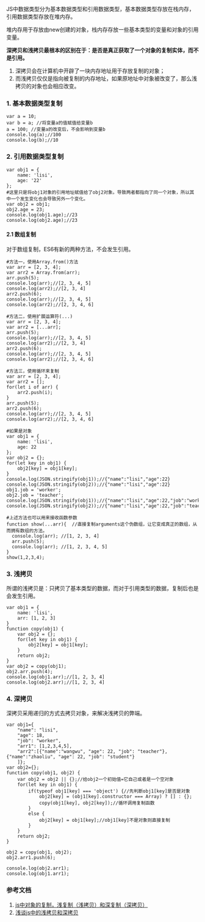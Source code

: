JS中数据类型分为基本数据类型和引用数据类型，基本数据类型存放在栈内存，引用数据类型存放在堆内存。

堆内存用于存放由new创建的对象，栈内存存放一些基本类型的变量和对象的引用变量。

**深拷贝和浅拷贝最根本的区别在于：是否是真正获取了一个对象的复制实体，而不是引用。**

1. 深拷贝会在计算机中开辟了一块内存地址用于存放复制的对象；
2. 而浅拷贝仅仅是指向被复制的内存地址，如果原地址中对象被改变了，那么浅拷贝的对象也会相应改变。

### 1. 基本数据类型复制
```
var a = 10;
var b = a; //将变量a的值赋值给变量b
a = 100; //变量a的改变后，不会影响到变量b
console.log(a);//100
console.log(b);//10
```

### 2. 引用数据类型复制
```
var obj1 = {
	name: 'lisi',
	age: '22'
};
#这里只是将obj1对象的引用地址赋值给了obj2对象。导致两者都指向了同一个对象，所以其中一个发生变化也会导致另外一个变化。
var obj2 = obj1;
obj2.age = 23;
console.log(obj1.age);//23
console.log(obj2.age);//23
```

#### 2.1 数组复制
对于数组复制，ES6有新的两种方法，不会发生引用。

```
#方法一，使用Array.from()方法
var arr = [2, 3, 4];
var arr2 = Array.from(arr);
arr.push(5);
console.log(arr);//[2, 3, 4, 5]
console.log(arr2);//[2, 3, 4]
arr2.push(6);
console.log(arr);//[2, 3, 4, 5]
console.log(arr2);//[2, 3, 4, 6]
```
```
#方法二，使用扩展运算符(...)
var arr = [2, 3, 4];
var arr2 = [...arr];
arr.push(5);
console.log(arr);//[2, 3, 4, 5]
console.log(arr2);//[2, 3, 4]
arr2.push(6);
console.log(arr);//[2, 3, 4, 5]
console.log(arr2);//[2, 3, 4, 6]
```
```
#方法三，使用循环来复制
var arr = [2, 3, 4];
var arr2 = [];
for(let i of arr) {
	arr2.push(i);
}
arr.push(5);
arr2.push(6);
console.log(arr);//[2, 3, 4, 5]
console.log(arr2);//[2, 3, 4, 6]

#如果是对象
var obj1 = {
	name: 'lisi',
	age: 22
};
var obj2 = {};
for(let key in obj1) {
	obj2[key] = obj1[key];
}
console.log(JSON.stringify(obj1));//{"name":"lisi","age":22}
console.log(JSON.stringify(obj2));//{"name":"lisi","age":22}
obj1.job = 'worker';
obj2.job = 'teacher';
console.log(JSON.stringify(obj1));//{"name":"lisi","age":22,"job":"worker"}
console.log(JSON.stringify(obj2));//{"name":"lisi","age":22,"job":"teacher"}
```
```
#上述方法也可以用来接收函数参数
function show(...arr){  //直接复制arguments这个伪数组，让它变成真正的数组，从而拥有数组的方法。
  console.log(arr); //[1, 2, 3, 4]
  arr.push(5);
  console.log(arr); //[1, 2, 3, 4, 5]
}
show(1,2,3,4);
```
### 3. 浅拷贝
所谓的浅拷贝是：只拷贝了基本类型的数据，而对于引用类型的数据，复制后也是会发生引用。

```
var obj1 = {
	name: 'lisi',
	arr: [1, 2, 3]
}
function copy(obj1) {
	var obj2 = {};
	for(let key in obj1) {
		obj2[key] = obj1[key];
	}
	return obj2;
}
var obj2 = copy(obj1);
obj2.arr.push(4);
console.log(obj1.arr);//[1, 2, 3, 4]
console.log(obj2.arr);//[1, 2, 3, 4]
```
### 4. 深拷贝
深拷贝采用递归的方式去拷贝对象，来解决浅拷贝的弊端。

```
var obj1={
	"name": "lisi",
	"age": 18,
	"job": "worker",
	"arr1": [1,2,3,4,5],
	"arr2":[{"name":"wangwu", "age": 22, "job": "teacher"},	{"name":"zhaoliu", "age": 22, "job": "student"}
	]};
var obj2={};
function copy(obj1, obj2) {
	var obj2 = obj2 || {};//给obj2一个初始值=它自己或者是一个空对象
	for(let key in obj1) {
		if(typeof obj1[key] === 'object') {//先判断obj1[key]是否是对象
			obj2[key] = (obj1[key].constructor === Array) ? [] : {};
			copy(obj1[key], obj2[key]);//循环调用复制函数
		}
		else {
			obj2[key] = obj1[key];//obj1[key]不是对象则直接复制
		}
	}
	return obj2;
}

obj2 = copy(obj1, obj2);
obj2.arr1.push(6);

console.log(obj2.arr1);
console.log(obj1.arr1);
```
### 参考文档
1. [js中对象的复制，浅复制（浅拷贝）和深复制（深拷贝）](https://www.jianshu.com/p/0d7bd31ccf43)
2. [浅谈js中的浅拷贝和深拷贝](https://www.cnblogs.com/MECN/p/6606119.html)